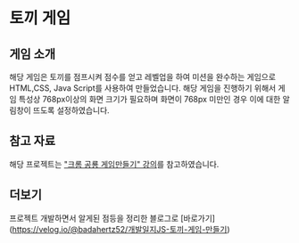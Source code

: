 # 토끼 게임

## 게임 소개
해당 게임은 토끼를 점프시켜 점수를 얻고 레벨업을 하여 미션을 완수하는 게임으로 HTML,CSS, Java Script를 사용하여 만들었습니다.
해당 게임을 진행하기 위해서 게임 특성상 768px이상의 화면 크기가 필요하며 화면이 768px 미만인 경우 이에 대한 알림창이 뜨도록 설정하였습니다. 

## 참고 자료
해당 프로젝트는 ["크롬 공룡 게임만들기" 강의](https://youtu.be/qkTtmgCjHhM)를 참고하였습니다. 

## 더보기
프로젝트 개발하면서 알게된 점등을 정리한 블로그로 [바로가기] (https://velog.io/@badahertz52/개발일지JS-토끼-게임-만들기)
